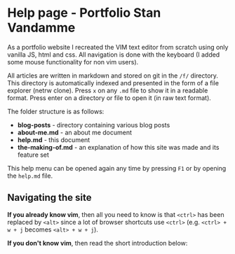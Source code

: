 # Help page - Portfolio Stan Vandamme
As a portfolio website I recreated the VIM text editor from scratch using only vanilla JS, html and css. All navigation is done with the keyboard (I added some mouse functionality for non vim users).

All articles are written in markdown and stored on git in the `/f/` directory. This directory is automatically indexed and presented in the form of a file explorer (netrw clone). Press `x` on any `.md` file to show it in a readable format. Press enter on a directory or file to open it (in raw text format).

The folder structure is as follows:
- **blog-posts** - directory containing various blog posts
- **about-me.md** - an about me document
- **help.md** - this document
- **the-making-of.md** - an explanation of how this site was made and its feature set

This help menu can be opened again any time by pressing `F1` or by opening the `help.md` file.

## Navigating the site
**If you already know vim**, then all you need to know is that `<ctrl>` has been replaced by `<alt>` since a lot of browser shortcuts use `<ctrl>` (e.g. `<ctrl> + w + j` becomes `<alt> + w + j`).

**If you don't know vim**, then read the short introduction below:
